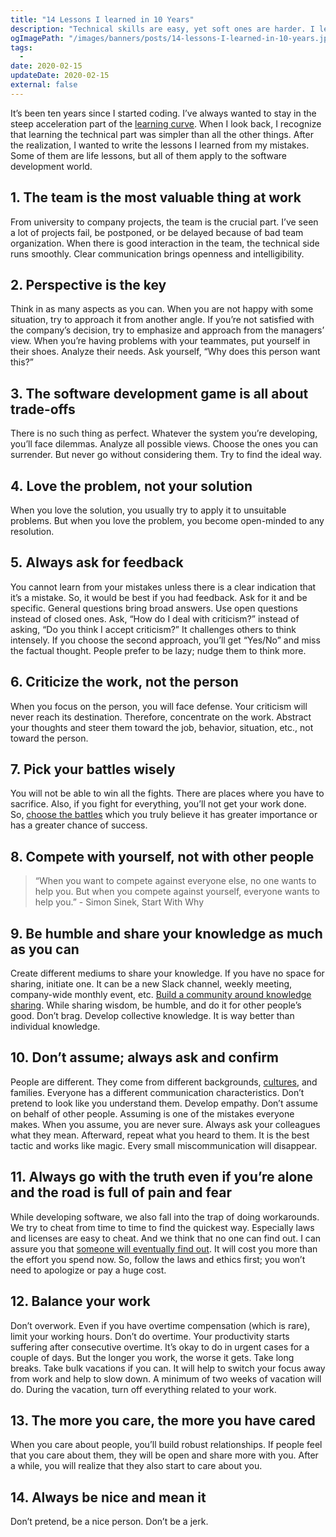 ```yaml
---
title: "14 Lessons I learned in 10 Years"
description: "Technical skills are easy, yet soft ones are harder. I learned a lot of lessons from my failures, experiences, and successes. Here is my shortlist."
ogImagePath: "/images/banners/posts/14-lessons-I-learned-in-10-years.jpg"
tags:
  -
date: 2020-02-15
updateDate: 2020-02-15
external: false
---
```


It’s been ten years since I started coding. I’ve always wanted to stay in the steep acceleration part of the [learning curve](https://www.researchgate.net/figure/The-learning-curve-With-the-introduction-and-implementation-of-a-new-technique-high_fig2_237994914). When I look back, I recognize that learning the technical part was simpler than all the other things. After the realization, I wanted to write the lessons I learned from my mistakes. Some of them are life lessons, but all of them apply to the software development world.

## 1. The team is the most valuable thing at work

From university to company projects, the team is the crucial part. I’ve seen a lot of projects fail, be postponed, or be delayed because of bad team organization. When there is good interaction in the team, the technical side runs smoothly. Clear communication brings openness and intelligibility.

## 2. Perspective is the key

Think in as many aspects as you can. When you are not happy with some situation, try to approach it from another angle. If you’re not satisfied with the company’s decision, try to emphasize and approach from the managers’ view. When you’re having problems with your teammates, put yourself in their shoes. Analyze their needs. Ask yourself, “Why does this person want this?”

## 3. The software development game is all about trade-offs

There is no such thing as perfect. Whatever the system you’re developing, you’ll face dilemmas. Analyze all possible views. Choose the ones you can surrender. But never go without considering them. Try to find the ideal way.

## 4. Love the problem, not your solution

When you love the solution, you usually try to apply it to unsuitable problems. But when you love the problem, you become open-minded to any resolution.

## 5. Always ask for feedback

You cannot learn from your mistakes unless there is a clear indication that it’s a mistake. So, it would be best if you had feedback. Ask for it and be specific. General questions bring broad answers. Use open questions instead of closed ones. Ask, “How do I deal with criticism?” instead of asking, “Do you think I accept criticism?” It challenges others to think intensely. If you choose the second approach, you’ll get “Yes/No” and miss the factual thought. People prefer to be lazy; nudge them to think more.

## 6. Criticize the work, not the person

When you focus on the person, you will face defense. Your criticism will never reach its destination. Therefore, concentrate on the work. Abstract your thoughts and steer them toward the job, behavior, situation, etc., not toward the person.

## 7. Pick your battles wisely

You will not be able to win all the fights. There are places where you have to sacrifice. Also, if you fight for everything, you’ll not get your work done. So, [choose the battles](https://idioms.thefreedictionary.com/choose+your+battles) which you truly believe it has greater importance or has a greater chance of success.

## 8. Compete with yourself, not with other people

> “When you want to compete against everyone else, no one wants to help you. But when you compete against yourself, everyone wants to help you.” - Simon Sinek, Start With Why

## 9. Be humble and share your knowledge as much as you can

Create different mediums to share your knowledge. If you have no space for sharing, initiate one. It can be a new Slack channel, weekly meeting, company-wide monthly event, etc. [Build a community around knowledge sharing](/managing-partially-distributed-teams). While sharing wisdom, be humble, and do it for other people’s good. Don’t brag. Develop collective knowledge. It is way better than individual knowledge.

## 10. Don’t assume; always ask and confirm

People are different. They come from different backgrounds, [cultures](/books/high-productivity-and-clear-communication-in-different-cultures), and families. Everyone has a different communication characteristics. Don’t pretend to look like you understand them. Develop empathy. Don’t assume on behalf of other people. Assuming is one of the mistakes everyone makes. When you assume, you are never sure. Always ask your colleagues what they mean. Afterward, repeat what you heard to them. It is the best tactic and works like magic. Every small miscommunication will disappear.

## 11. Always go with the truth even if you’re alone and the road is full of pain and fear

While developing software, we also fall into the trap of doing workarounds. We try to cheat from time to time to find the quickest way. Especially laws and licenses are easy to cheat. And we think that no one can find out. I can assure you that [someone will eventually find out](https://twitter.com/candosten/status/1227589731224997888?s=20). It will cost you more than the effort you spend now. So, follow the laws and ethics first; you won’t need to apologize or pay a huge cost.

## 12. Balance your work

Don’t overwork. Even if you have overtime compensation (which is rare), limit your working hours. Don’t do overtime. Your productivity starts suffering after consecutive overtime. It’s okay to do in urgent cases for a couple of days. But the longer you work, the worse it gets. Take long breaks. Take bulk vacations if you can. It will help to switch your focus away from work and help to slow down. A minimum of two weeks of vacation will do. During the vacation, turn off everything related to your work.

## 13. The more you care, the more you have cared

When you care about people, you’ll build robust relationships. If people feel that you care about them, they will be open and share more with you. After a while, you will realize that they also start to care about you.

## 14. Always be nice and mean it

Don’t pretend, be a nice person. Don’t be a jerk.
